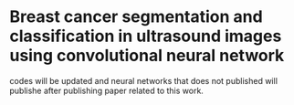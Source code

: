 # Breast cancer segmentation and classification in ultrasound images using convolutional neural network

codes will be updated and neural networks that does not published will publishe after publishing paper related to this work.
